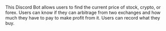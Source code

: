 This Discord Bot allows users to find the current price of stock, crypto, or forex.
Users can know if they can arbitrage from two exchanges and how much they have to pay to make profit from it.
Users can record what they buy.
